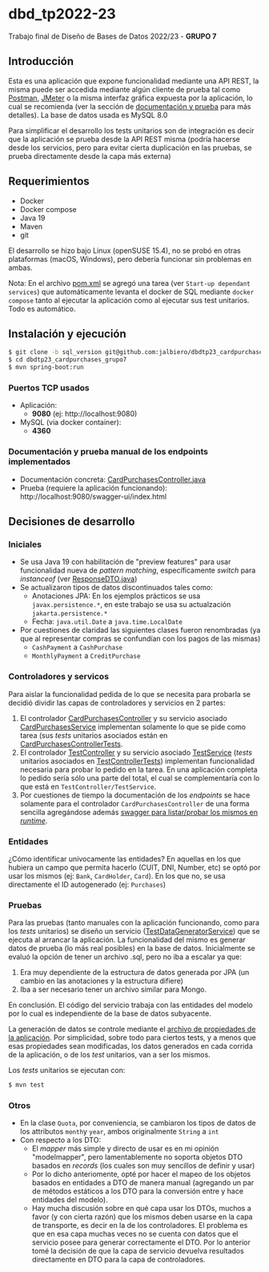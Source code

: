 # dbd_tp2022-23

Trabajo final de Diseño de Bases de Datos 2022/23 - **GRUPO 7**

## Introducción

Esta es una aplicación que expone funcionalidad mediante una API REST, la misma puede ser accedida mediante algún cliente de prueba tal como [Postman](https://www.postman.com/), [JMeter](https://jmeter.apache.org/) o la misma interfaz gráfica expuesta por la aplicación, lo cual se recomienda (ver la sección de [documentación y prueba](#documentación-y-prueba-manual-de-los-endpoints-implementados) para más detalles). La base de datos usada es MySQL 8.0

Para simplificar el desarrollo los tests unitarios son de integración es decir que la aplicación se prueba desde la API REST misma (podría hacerse desde los servicios, pero para evitar cierta duplicación en las pruebas, se prueba directamente desde la capa más externa)

## Requerimientos

- Docker
- Docker compose
- Java 19
- Maven
- git

El desarrollo se hizo bajo Linux (openSUSE 15.4), no se probó en otras plataformas (macOS, Windows), pero debería funcionar sin problemas en ambas.

Nota: En el archivo [pom.xml](pom.xml) se agregó una tarea (ver `Start-up dependant services`) que automáticamente levanta el docker de SQL mediante `docker compose` tanto al ejecutar la aplicación como al ejecutar sus test unitarios. Todo es automático.

## Instalación y ejecución

```bash
$ git clone -b sql_version git@github.com:jalbiero/dbdtp23_cardpurchases_grupo7.git
$ cd dbdtp23_cardpurchases_grupo7
$ mvn spring-boot:run
```

### Puertos TCP usados

- Aplicación: 
  - **9080** (ej: http://localhost:9080)
- MySQL (via docker container): 
  - **4360**

### Documentación y prueba manual de los endpoints implementados

- Documentación concreta: [CardPurchasesController.java](src/main/java/com/tpdbd/cardpurchases/controllers/CardPurchasesController.java)
- Prueba (requiere la aplicación funcionando): http://localhost:9080/swagger-ui/index.html

## Decisiones de desarrollo

### Iniciales

- Se usa Java 19 con habilitación de "preview features" para usar funcionalidad nueva de _pattern matching_, específicamente _switch_ para _instanceof_ (ver [ResponseDTO.java](src/main/java/com/tpdbd/cardpurchases/dto/ResponseDTO.java))
- Se actualizaron tipos de datos discontinuados tales como:
  - Anotaciones JPA: En los ejemplos prácticos se usa `javax.persistence.*`, en este trabajo se usa su actualzación `jakarta.persistence.*`
  - Fecha: `java.util.Date` a `java.time.LocalDate`
- Por cuestiones de claridad las siguientes clases fueron renombradas (ya que al representar compras se confundían con los pagos de las mismas)
  - `CashPayment` a `CashPurchase`
  - `MonthlyPayment` a `CreditPurchase`

### Controladores y servicos

Para aislar la funcionalidad pedida de lo que se necesita para probarla se decidió dividir las capas de controladores y servicios en 2 partes:

1. El controlador [CardPurchasesController](src/main/java/com/tpdbd/cardpurchases/controllers/CardPurchasesController.java) y su servicio asociado [CardPurchasesService](src/main/java/com/tpdbd/cardpurchases/services/CardPurchasesService.java) implementan solamente lo que se pide como tarea (sus _tests_ unitarios asociados están en [CardPurchasesControllerTests](src/test/java/com/tpdbd/cardpurchases/CardPurchasesControllerTests.java).
2. El controlador [TestController](src/main/java/com/tpdbd/cardpurchases/controllers/TestController.java) y su servicio asociado [TestService](src/main/java/com/tpdbd/cardpurchases/services/TestService.java) (_tests_ unitarios asociados en [TestControllerTests](src/test/java/com/tpdbd/cardpurchases/TestControllerTests.java)) implementan funcionalidad necesaria para probar lo pedido en la tarea. En una aplicación completa lo pedido sería sólo una parte del total, el cual se complementaría con lo que está en `TestController/TestService`.
3. Por cuestiones de tiempo la documentación de los _endpoints_ se hace solamente para el controlador `CardPurchasesController` de una forma sencilla agregándose además [swagger para listar/probar los mismos en _runtime_](#documentación-y-prueba-manual-de-los-endpoints-implementados).

### Entidades

¿Cómo identificar unívocamente las entidades? En aquellas en los que hubiera un campo que permita hacerlo (CUIT, DNI, Number, etc) se optó por usar los mismos (ej: `Bank`, `CardHolder`, `Card`). En los que no, se usa directamente el ID autogenerado (ej: `Purchases`)

### Pruebas

Para las pruebas (tanto manuales con la aplicación funcionando, como para los _tests_ unitarios) se diseño un servicio ([TestDataGeneratorService](src/main/java/com/tpdbd/cardpurchases/services/TestDataGeneratorService.java)) que se ejecuta al arrancar la aplicación. La funcionalidad del mismo es generar datos de prueba (lo más real posibles) en la base de datos. Inicialmente se evaluó la opción de tener un archivo .sql, pero no iba a escalar ya que:
   
   1. Era muy dependiente de la estructura de datos generada por JPA (un cambio en las anotaciones y la estructura difiere)
   2. Iba a ser necesario tener un archivo similar para Mongo.

En conclusión. El código del servicio trabaja con las entidades del modelo por lo cual es independiente de la base de datos subyacente.

La generación de datos se controle mediante el [archivo de propiedades de la aplicación](src/main/resources/application.properties). Por simplicidad, sobre todo para ciertos tests, y a menos que esas propiedades sean modificadas, los datos generados en cada corrida de la aplicación, o de los _test_ unitarios, van a ser los mismos.

Los _tests_ unitarios se ejecutan con:

```bash
$ mvn test
```

### Otros

- En la clase `Quota`, por conveniencia, se cambiaron los tipos de datos de los attributos `month`y `year`, ambos originalmente `String` a `int`
- Con respecto a los DTO:
  - El _mapper_ más simple y directo de usar es en mi opinión "modelmapper", pero lamentablemente no soporta objetos DTO basados en _records_ (los cuales son muy sencillos de definir y usar)
  -  Por lo dicho anteriomente, opté por hacer el mapeo de los objetos basados en entidades a DTO de manera manual (agregando un par de métodos estáticos a los DTO para la conversión entre y hace entidades del modelo).
  -  Hay mucha discusión sobre en qué capa usar los DTOs, muchos a favor (y con cierta razón) que los mismos deben usarse en la capa de transporte, es decir en la de los controladores. El problema es que en esa capa muchas veces no se cuenta con datos que el servicio posee para generar correctamente el DTO. Por lo anterior tomé la decisión de que la capa de servicio devuelva resultados directamente en DTO para la capa de controladores.
  